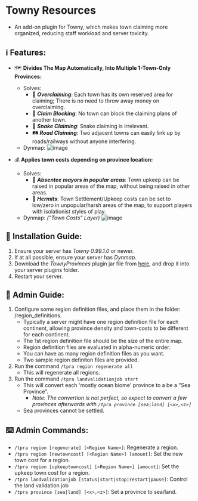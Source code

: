 # Towny Resources
- An add-on plugin for Towny, which makes town claiming more organized, reducing staff workload and server toxicity.

## :information_source: Features:
- :world_map: **Divides The Map Automatically, Into Multiple 1-Town-Only Provinces:**
  - Solves:
    - :money_with_wings: ***Overclaiming***: Each town has its own reserved area for claiming; There is no need to throw away money on overclaiming.
    - :stop_sign: ***Claim Blocking***: No town can block the claiming plans of another town.
    - :snake: ***Snake Claiming***: Snake claiming is irrelevant.
    - :railway_track: ***Road Claiming***: Two adjacent towns can easily link up by roads/railways without anyone interfering.
  - Dynmap: ![image](https://github.com/Goosius1/TownyProvinces/assets/50219223/9eb5849a-4540-49ba-b71f-26c128c3fc56)

- :moneybag: **Applies town costs depending on province location:**
  - Solves:
    - :tophat: ***Absentee mayors in popular areas***: Town upkeep can be raised in popular areas of the map, without being raised in other areas.
    - :santa: ***Hermits***: Town Settlement/Upkeep costs can be set to low/zero in unpopular/harsh areas of the map, to support players with isolationist styles of play.
  - Dynmap: *("Town Costs" Layer)* ![image](https://github.com/Goosius1/TownyProvinces/assets/50219223/044b7c32-71a8-49a3-a0fb-59f1e3af7a3e)

## :floppy_disk: Installation Guide:
1. Ensure your server has *Towny 0.99.1.0* or newer.
2. If at all possible, ensure your server has *Dynmap*.
3. Download the *TownyProvinces* plugin jar file from [here](https://github.com/TownyAdvanced/TownyProvinces/releases), and drop it into your server plugins folder.
4. Restart your server.

## :book: Admin Guide:
1. Configure some region definition files, and place them in the folder: /region_definitions.
   - Typically a server might have one region definition file for each continent, allowing province density and town-costs to be different for each continent.
   - The 1st region definition file should be the size of the entire map.
   - Region definition files are evaluated in alpha-numeric order.
   - You can have as many region definition files as you want.
   - Two sample region definiton files are provided.
2. Run the command `/tpra region regenerate all`
   - This will regenerate all regions.
4. Run the command `/tpra landvalidationjob start` 
   - This will convert each 'mostly ocean biome' province to a be a "Sea Province". 
     - *Note: The convertion is not perfect, so expect to convert a few provinces afterwards with `/tpra province [sea|land] [<x>,<z>]`* 
   - Sea provinces cannot be settled.
  

## :keyboard: Admin Commands:
- `/tpra region [regenerate] [<Region Name>]`: Regenerate a region.
- `/tpra region [newtowncost] [<Region Name>] [amount]`: Set the new town cost for a region.
- `/tpra region [upkeeptowncost] [<Region Name>] [amount]`: Set the upkeep town cost for a region.
- `/tpra landvalidationjob [status|start|stop|restart|pause]`: Control the land validation job
- `/tpra province [sea|land] [<x>,<z>]`: Set a province to sea/land.
